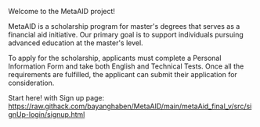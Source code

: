 Welcome to the MetaAID project!

MetaAID is a scholarship program for master's degrees that serves as a financial aid initiative. Our primary goal is to support individuals pursuing advanced education at the master's level.

To apply for the scholarship, applicants must complete a Personal Information Form and take both English and Technical Tests. Once all the requirements are fulfilled, the applicant can submit their application for consideration.

Start here! with Sign up page: https://raw.githack.com/bayanghaben/MetaAID/main/metaAid_final_v/src/signUp-login/signup.html
